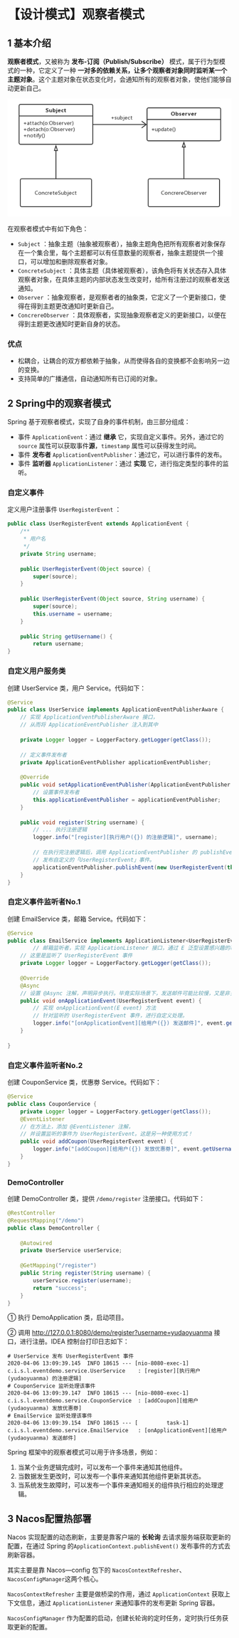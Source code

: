 # 【设计模式】观察者模式

## 1 基本介绍

**观察者模式**，又被称为 **发布-订阅（Publish/Subscribe）** 模式，属于行为型模式的一种，它定义了一种 **一对多的依赖关系，让多个观察者对象同时监听某一个主题对象**。这个主题对象在状态变化时，会通知所有的观察者对象，使他们能够自动更新自己。

![image-20230306221112101](./【设计模式】观察者模式.assets/image-20230306221112101.png)

在观察者模式中有如下角色：

- `Subject` ：抽象主题（抽象被观察者），抽象主题角色把所有观察者对象保存在一个集合里，每个主题都可以有任意数量的观察者，抽象主题提供一个接口，可以增加和删除观察者对象。
- `ConcreteSubject` ：具体主题（具体被观察者），该角色将有关状态存入具体观察者对象，在具体主题的内部状态发生改变时，给所有注册过的观察者发送通知。
- `Observer` ：抽象观察者，是观察者者的抽象类，它定义了一个更新接口，使得在得到主题更改通知时更新自己。
- `ConcrereObserver` ：具体观察者，实现抽象观察者定义的更新接口，以便在得到主题更改通知时更新自身的状态。

### 优点

- 松耦合，让耦合的双方都依赖于抽象，从而使得各自的变换都不会影响另一边的变换。
- 支持简单的广播通信，自动通知所有已订阅的对象。

## 2 Spring中的观察者模式

Spring 基于观察者模式，实现了自身的事件机制，由三部分组成：

- 事件 `ApplicationEvent`：通过 **继承** 它，实现自定义事件。另外，通过它的 `source` 属性可以获取事件**源**，`timestamp` 属性可以获得发生时间。
- 事件 **发布者** `ApplicationEventPublisher`：通过它，可以进行事件的发布。
- 事件 **监听器** `ApplicationListener`：通过 **实现** 它，进行指定类型的事件的监听。

### 自定义事件

定义用户注册事件 `UserRegisterEvent` ：

```java
public class UserRegisterEvent extends ApplicationEvent {
    /**
     * 用户名
     */
    private String username;

    public UserRegisterEvent(Object source) {
        super(source);
    }

    public UserRegisterEvent(Object source, String username) {
        super(source);
        this.username = username;
    }

    public String getUsername() {
        return username;
}
```

### 自定义用户服务类

创建 UserService 类，用户 Service。代码如下：

```java
@Service
public class UserService implements ApplicationEventPublisherAware {
   	// 实现 ApplicationEventPublisherAware 接口，
   	// 从而将 ApplicationEventPublisher 注入到其中
 
    private Logger logger = LoggerFactory.getLogger(getClass());
 		
  	// 定义事件发布者
    private ApplicationEventPublisher applicationEventPublisher;
 
    @Override
    public void setApplicationEventPublisher(ApplicationEventPublisher applicationEventPublisher) {
      	// 设置事件发布者
        this.applicationEventPublisher = applicationEventPublisher;
    }
 
    public void register(String username) {
        // ... 执行注册逻辑
        logger.info("[register][执行用户({}) 的注册逻辑]", username);
 
        // 在执行完注册逻辑后，调用 ApplicationEventPublisher 的 publishEvent
      	// 发布自定义的「UserRegisterEvent」事件。
        applicationEventPublisher.publishEvent(new UserRegisterEvent(this, username));
    }
}
```

### 自定义事件监听者No.1

创建 EmailService 类，邮箱 Service。代码如下：

```java
@Service
public class EmailService implements ApplicationListener<UserRegisterEvent> {
 		// 邮箱监听者，实现 ApplicationListener 接口，通过 E 泛型设置感兴趣的事件
  	// 这里是监听了 UserRegisterEvent 事件
    private Logger logger = LoggerFactory.getLogger(getClass());
 
    @Override
    @Async
  	// 设置 @Async 注解，声明异步执行。毕竟实际场景下，发送邮件可能比较慢，又是非关键逻辑。
    public void onApplicationEvent(UserRegisterEvent event) {
      	// 实现 onApplicationEvent(E event) 方法
      	// 针对监听的 UserRegisterEvent 事件，进行自定义处理。
        logger.info("[onApplicationEvent][给用户({}) 发送邮件]", event.getUsername());
    }
 
}
```

### 自定义事件监听者No.2

创建 CouponService 类，优惠劵 Service。代码如下：

```java
@Service
public class CouponService {
    private Logger logger = LoggerFactory.getLogger(getClass());
    @EventListener
  	// 在方法上，添加 @EventListener 注解，
  	// 并设置监听的事件为 UserRegisterEvent。这是另一种使用方式！
    public void addCoupon(UserRegisterEvent event) {
        logger.info("[addCoupon][给用户({}) 发放优惠劵]", event.getUsername());
    }
}
```

### DemoController

创建 DemoController 类，提供 `/demo/register` 注册接口。代码如下：

```java
@RestController
@RequestMapping("/demo")
public class DemoController {
 
    @Autowired
    private UserService userService;
 
    @GetMapping("/register")
    public String register(String username) {
        userService.register(username);
        return "success";
    }
}
```

① 执行 DemoApplication 类，启动项目。

② 调用 http://127.0.0.1:8080/demo/register?username=yudaoyuanma 接口，进行注册。IDEA 控制台打印日志如下：

```
# UserService 发布 UserRegisterEvent 事件
2020-04-06 13:09:39.145  INFO 18615 --- [nio-8080-exec-1] c.i.s.l.eventdemo.service.UserService    : [register][执行用户(yudaoyuanma) 的注册逻辑]
# CouponService 监听处理该事件
2020-04-06 13:09:39.147  INFO 18615 --- [nio-8080-exec-1] c.i.s.l.eventdemo.service.CouponService  : [addCoupon][给用户(yudaoyuanma) 发放优惠劵]
# EmailService 监听处理该事件
2020-04-06 13:09:39.154  INFO 18615 --- [         task-1] c.i.s.l.eventdemo.service.EmailService   : [onApplicationEvent][给用户(yudaoyuanma) 发送邮件]
```

Spring 框架中的观察者模式可以用于许多场景，例如：

1. 当某个业务逻辑完成时，可以发布一个事件来通知其他组件。
2. 当数据发生更改时，可以发布一个事件来通知其他组件更新其状态。
3. 当系统发生故障时，可以发布一个事件来通知相关的组件执行相应的处理逻辑。

## 3 Nacos配置热部署

Nacos 实现配置的动态刷新，主要是靠客户端的 **长轮询** 去请求服务端获取更新的配置，在通过 Spring 的`ApplicationContext.publishEvent()` 发布事件的方式去刷新容器。

其实主要是靠 Nacos—config 包下的 `NacosContextRefresher`、`NacosConfigManager`这两个核心。

`NacosContextRefresher` 主要是做桥梁的作用，通过 `ApplicationContext` 获取上下文信息，通过 `ApplicationListener` 来通知事件的发布更新 Spring 容器。

`NacosConfigManager` 作为配置的启动，创建长轮询的定时任务，定时执行任务获取更新的配置。







